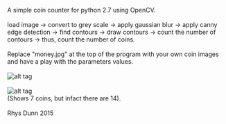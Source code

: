 A simple coin counter for python 2.7 using OpenCV.<br><br>
load image -> convert to grey scale -> apply gaussian blur -> apply canny edge detection -> find contours -> draw contours -> count the number of contours -> thus, count the number of coins.<br><br>
Replace "money.jpg" at the top of the program with your own coin images and have a play with the parameters values.<br><br>
![alt tag](http://i.imgur.com/WkcFwzb.png?1)<br><br>
![alt tag](http://i.imgur.com/ZTVaWan.png?1)<br>
(Shows 7 coins, but infact there are 14).<br><br>
Rhys Dunn 2015
